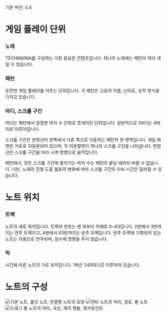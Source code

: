 기준 버전: 0.4

# 게임 플레이 단위
### 노래
TECHMANIA를 구성하는 가장 중요한 콘텐츠입니다. 하나의 노래에는 패턴이 여러 개일 수 있습니다.

### 패턴
온전한 게임 플레이를 이루는 단위입니다. 각 패턴은 고유의 이름, 난이도, 조작 방식을 가지고 있습니다.

### 마디, 스크롤 구간
마디는 패턴에서 일정한 박자 수 단위로 쪼개어진 단위입니다. 일반적으로 1마디는 4박자로 이루어집니다.

스크롤 구간은 판정선이 한쪽에서 다른 쪽으로 이동하는 패턴의 한 영역입니다. 게임 화면은 가로로 이등분되어 있으며, 각 이분할면이 하나의 스크롤 구간을 나타냅니다. 판정선은 스크롤 구간을 따라 시계 방향으로 움직입니다. 

패턴에서, 모든 스크롤 구간에 들어가는 박자 수는 패턴이 끝날 때까지 바뀔 수 없습니다. 다만, 노래의 진행 도중 템포의 변화에 따라 스크롤 구간의 지속 시간은 달라질 수 있습니다.

# 노트 위치
### 트랙
노트의 세로 위치입니다. 트랙의 번호는 맨 위부터 차례로 0~63입니다. 0번에서 3번까지는 연주 트랙이고, 4번에서 63번까지는 반주 트랙입니다. 반주 트랙에 기록되어 있는 노트는 자동으로 연주되며, 점수에 영향을 주지 않습니다.

### 틱
시간에 따른 노트의 가로 위치입니다. 1박은 240틱으로 이루어져 있습니다.

# 노트의 구성
![기본 노트, 홀딩 노트, 연결형 노트의 모양](https://imgur.com/WzyFYkE.png)
![연타 노트의 머리, 경로, 롱 노트](https://imgur.com/mbjbTZM.png)
![드래그 롱 노트의 머리, 곡선, 제어 핸들, 앵커포인트](https://imgur.com/PcbYdpL.png)
